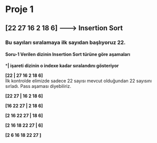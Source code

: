 # Proje 1

##  [22 27 16 2 18 6] ---> Insertion Sort 

### Bu sayıları sıralamaya ilk sayıdan başlıyoruz 22.
#### Soru-1 Verilen dizinin Insertion Sort türüne göre aşamaları

***| işareti dizinin o indexe kadar sıralandını gösteriyor**

**[22 | 27 16 2 18 6]**  
İlk kontrolde elimizde sadece 22 sayısı mevcut olduğundan  22 sayısını sırladı. Pass aşaması diyebiliriz.

**[22  27 | 16 2 18 6]**  


**[16 22  27 | 2 18 6]** 


**[2 16 22  27 | 18 6]** 


**[2 16 18 22  27 | 6]** 


**[2  6 16 18 22  27 ]** 



